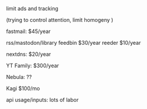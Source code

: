 limit ads and tracking

(trying to control attention, limit homogeny )


fastmail: $45/year

rss/mastodon/library
feedbin $30/year
reeder  $10/year

nextdns: $20/year

YT Family: $300/year

Nebula: ??

Kagi $100/mo

api usage/inputs: lots of labor

